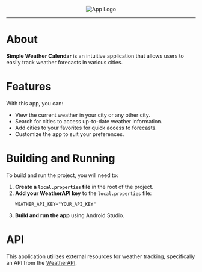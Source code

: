 <p align="center">
  <img src="https://github.com/Say1578/Simple-weather-calendar/raw/master/app/src/main/res/drawable/logo.png" alt="App Logo"/>
</p>

---

# About

**Simple Weather Calendar** is an intuitive application that allows users to easily track weather forecasts in various cities.

# Features

With this app, you can:
- View the current weather in your city or any other city.
- Search for cities to access up-to-date weather information.
- Add cities to your favorites for quick access to forecasts.
- Customize the app to suit your preferences.

# Building and Running

To build and run the project, you will need to:

1.  **Create a `local.properties` file** in the root of the project.
2.  **Add your WeatherAPI key** to the `local.properties` file:
    ```
    WEATHER_API_KEY="YOUR_API_KEY"
    ```
3.  **Build and run the app** using Android Studio.

# API

This application utilizes external resources for weather tracking, specifically an API from the [WeatherAPI](https://www.weatherapi.com/).
